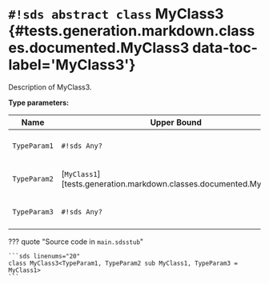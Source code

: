 # `#!sds abstract class` MyClass3 {#tests.generation.markdown.classes.documented.MyClass3 data-toc-label='MyClass3'}

Description of MyClass3.

**Type parameters:**

| Name | Upper Bound | Description | Default |
|------|-------------|-------------|---------|
| `TypeParam1` | `#!sds Any?` | Description of TypeParam1. | - |
| `TypeParam2` | [`MyClass1`][tests.generation.markdown.classes.documented.MyClass1] | Description of TypeParam2. | - |
| `TypeParam3` | `#!sds Any?` | Description of TypeParam3. | [`MyClass1`][tests.generation.markdown.classes.documented.MyClass1] |

??? quote "Source code in `main.sdsstub`"

    ```sds linenums="20"
    class MyClass3<TypeParam1, TypeParam2 sub MyClass1, TypeParam3 = MyClass1>
    ```
